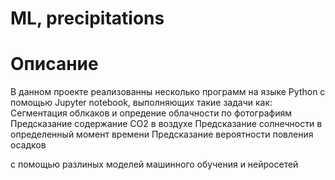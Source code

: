 # ML, precipitations
# Описание
В данном проекте реализованны несколько программ на языке Python с помощью Jupyter notebook, выполняющих такие задачи как:
Сегментация облкаков и опредение облачности по фотографиям
Предсказание содержание CO2 в воздухе
Предсказание солнечности в определенный момент времени
Предсказание вероятности повления осадков

с помощью разлиных моделей машинного обучения и нейросетей
